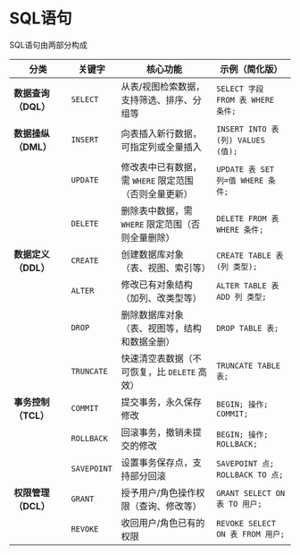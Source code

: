 # SQL语句
SQL语句由两部分构成



| **分类**         | **关键字**      | **核心功能**                                                                 | **示例（简化版）**                               |
|------------------|-----------------|----------------------------------------------------------------------------|-----------------------------------------------|
| **数据查询（DQL）** | `SELECT`        | 从表/视图检索数据，支持筛选、排序、分组等                                      | `SELECT 字段 FROM 表 WHERE 条件;`              |
| **数据操纵（DML）** | `INSERT`        | 向表插入新行数据，可指定列或全量插入                                          | `INSERT INTO 表(列) VALUES (值);`             |
|                  | `UPDATE`        | 修改表中已有数据，需 `WHERE` 限定范围（否则全量更新）                            | `UPDATE 表 SET 列=值 WHERE 条件;`              |
|                  | `DELETE`        | 删除表中数据，需 `WHERE` 限定范围（否则全量删除）                              | `DELETE FROM 表 WHERE 条件;`                  |
| **数据定义（DDL）** | `CREATE`        | 创建数据库对象（表、视图、索引等）                                            | `CREATE TABLE 表(列 类型);`                    |
|                  | `ALTER`         | 修改已有对象结构（加列、改类型等）                                             | `ALTER TABLE 表 ADD 列 类型;`                  |
|                  | `DROP`          | 删除数据库对象（表、视图等，结构和数据全删）                                   | `DROP TABLE 表;`                              |
|                  | `TRUNCATE`      | 快速清空表数据（不可恢复，比 `DELETE` 高效）                                    | `TRUNCATE TABLE 表;`                          |
| **事务控制（TCL）** | `COMMIT`        | 提交事务，永久保存修改                                                          | `BEGIN; 操作; COMMIT;`                        |
|                  | `ROLLBACK`      | 回滚事务，撤销未提交的修改                                                       | `BEGIN; 操作; ROLLBACK;`                      |
|                  | `SAVEPOINT`     | 设置事务保存点，支持部分回滚                                                     | `SAVEPOINT 点; ROLLBACK TO 点;`               |
| **权限管理（DCL）** | `GRANT`         | 授予用户/角色操作权限（查询、修改等）                                             | `GRANT SELECT ON 表 TO 用户;`                |
|                  | `REVOKE`        | 收回用户/角色已有的权限                                                         | `REVOKE SELECT ON 表 FROM 用户;`             |
